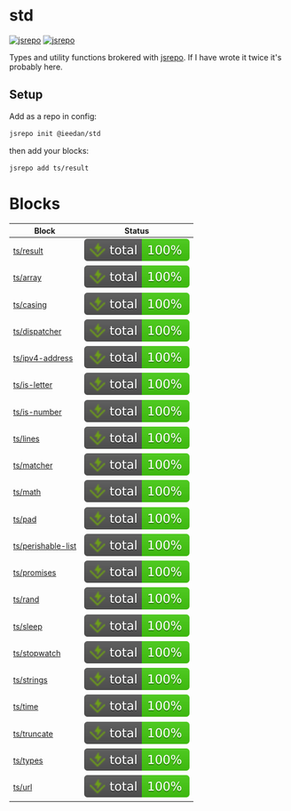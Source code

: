 # std

[![jsrepo](https://jsrepo.com/badges/@ieedan/std)](https://jsrepo.com/@ieedan/std) [![jsrepo](https://jsrepo.com/badges/@ieedan/std/dm)](https://jsrepo.com/@ieedan/std)

Types and utility functions brokered with [jsrepo](https://jsrepo.dev). If I have wrote it twice it's probably here.

## Setup

Add as a repo in config:

```bash
jsrepo init @ieedan/std
```

then add your blocks:

```bash
jsrepo add ts/result
```

# Blocks

| Block                                                                                          | Status                                                                                           |
| ---------------------------------------------------------------------------------------------- | ------------------------------------------------------------------------------------------------ |
| [ts/result](https://ieedan.github.io/std/classes/result.Result.html)                           | ![Tests](https://raw.githubusercontent.com/ieedan/std/refs/heads/main/badges/coverage-total.svg) |
| [ts/array](https://ieedan.github.io/std/modules/array.html)                                    | ![Tests](https://raw.githubusercontent.com/ieedan/std/refs/heads/main/badges/coverage-total.svg) |
| [ts/casing](https://ieedan.github.io/std/modules/casing.html)                                  | ![Tests](https://raw.githubusercontent.com/ieedan/std/refs/heads/main/badges/coverage-total.svg) |
| [ts/dispatcher](https://ieedan.github.io/std/classes/dispatcher.Dispatcher.html)               | ![Tests](https://raw.githubusercontent.com/ieedan/std/refs/heads/main/badges/coverage-total.svg) |
| [ts/ipv4-address](https://ieedan.github.io/std/modules/ipv4-address.html)                      | ![Tests](https://raw.githubusercontent.com/ieedan/std/refs/heads/main/badges/coverage-total.svg) |
| [ts/is-letter](https://ieedan.github.io/std/functions/is-letter.isLetter.html)                 | ![Tests](https://raw.githubusercontent.com/ieedan/std/refs/heads/main/badges/coverage-total.svg) |
| [ts/is-number](https://ieedan.github.io/std/functions/is-number.isNumber.html)                 | ![Tests](https://raw.githubusercontent.com/ieedan/std/refs/heads/main/badges/coverage-total.svg) |
| [ts/lines](https://ieedan.github.io/std/modules/lines.html)                                    | ![Tests](https://raw.githubusercontent.com/ieedan/std/refs/heads/main/badges/coverage-total.svg) |
| [ts/matcher](https://ieedan.github.io/std/classes/matcher.Matcher.html)                        | ![Tests](https://raw.githubusercontent.com/ieedan/std/refs/heads/main/badges/coverage-total.svg) |
| [ts/math](https://ieedan.github.io/std/modules/math.html)                                      | ![Tests](https://raw.githubusercontent.com/ieedan/std/refs/heads/main/badges/coverage-total.svg) |
| [ts/pad](https://ieedan.github.io/std/functions/pad.leftPad.html)                              | ![Tests](https://raw.githubusercontent.com/ieedan/std/refs/heads/main/badges/coverage-total.svg) |
| [ts/perishable-list](https://ieedan.github.io/std/classes/perishable-list.PerishableList.html) | ![Tests](https://raw.githubusercontent.com/ieedan/std/refs/heads/main/badges/coverage-total.svg) |
| [ts/promises](https://ieedan.github.io/std/modules/promises.html)                              | ![Tests](https://raw.githubusercontent.com/ieedan/std/refs/heads/main/badges/coverage-total.svg) |
| [ts/rand](https://ieedan.github.io/std/functions/rand.rand.html)                               | ![Tests](https://raw.githubusercontent.com/ieedan/std/refs/heads/main/badges/coverage-total.svg) |
| [ts/sleep](https://ieedan.github.io/std/functions/sleep.sleep.html)                            | ![Tests](https://raw.githubusercontent.com/ieedan/std/refs/heads/main/badges/coverage-total.svg) |
| [ts/stopwatch](https://ieedan.github.io/std/classes/stopwatch.StopWatch.html)                  | ![Tests](https://raw.githubusercontent.com/ieedan/std/refs/heads/main/badges/coverage-total.svg) |
| [ts/strings](https://ieedan.github.io/std/modules/strings.html)                                | ![Tests](https://raw.githubusercontent.com/ieedan/std/refs/heads/main/badges/coverage-total.svg) |
| [ts/time](https://ieedan.github.io/std/functions/time.formatDuration.html)                     | ![Tests](https://raw.githubusercontent.com/ieedan/std/refs/heads/main/badges/coverage-total.svg) |
| [ts/truncate](https://ieedan.github.io/std/functions/truncate.truncate.html)                   | ![Tests](https://raw.githubusercontent.com/ieedan/std/refs/heads/main/badges/coverage-total.svg) |
| [ts/types](https://ieedan.github.io/std/modules/types.html)                                    | ![Tests](https://raw.githubusercontent.com/ieedan/std/refs/heads/main/badges/coverage-total.svg) |
| [ts/url](https://ieedan.github.io/std/functions/url.join.html)                                 | ![Tests](https://raw.githubusercontent.com/ieedan/std/refs/heads/main/badges/coverage-total.svg) |
